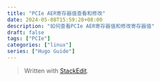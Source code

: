 ```yaml
---
title: "PCIe AER寄存器值查看和修改"
date: 2024-05-08T15:59:28+08:00
description: "如何查看PCIe AER寄存器值和修改寄存器值"
draft: false
tags: ["PCIe"]
categories: ["linux"]
series: ["Hugo Guide"]
---
```



> Written with [StackEdit](https://stackedit.io/).
<!--stackedit_data:
eyJoaXN0b3J5IjpbLTIxMTkwMDU0OTNdfQ==
-->